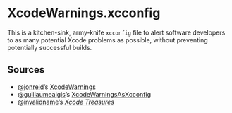 # XcodeWarnings.xcconfig

This is a kitchen-sink, army-knife `xcconfig` file to alert software
developers to as many potential Xcode problems as possible, without preventing
potentially successful&nbsp;builds.

## Sources

- [@jonreid](https://github.com/jonreid)’s
  [XcodeWarnings](https://github.com/jonreid/XcodeWarnings)
- [@guillaumealgis](https://github.com/guillaumealgis)’s
  [XcodeWarningsAsXcconfig](https://github.com/guillaumealgis/XcodeWarningsAsXcconfig)
- [@invalidname](https://github.com/invalidname)’s
  _[Xcode Treasures](https://www.indiebound.org/book/9781680505863)_
